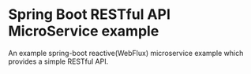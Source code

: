 #  Spring Boot RESTful API MicroService example

An example spring-boot reactive(WebFlux) microservice example which provides a simple RESTful API.
